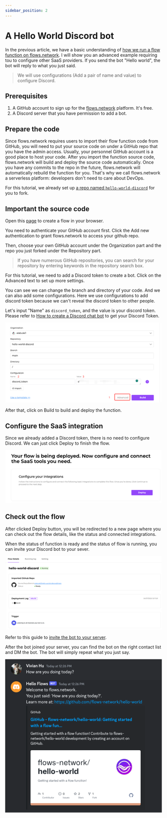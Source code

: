 ```yaml
---
sidebar_position: 2
---
```


# A Hello World Discord bot

In the previous article, we have a basic understanding of [how we run a flow function on flows.network](hello-world.md). I will show you an advanced example requiring tou to configure other SaaS providers. If you send the bot "Hello world", the bot will reply to what you just said.

> We will use configurations (Add a pair of name and value) to configure Discord. 

## Prerequisites

 1. A GitHub account to sign up for the [flows.network](https://flows.network/) platform.  It's free.
 2. A Discord server that you have permission to add a bot.

## Prepare the code

Since flows.network requires users to import their flow function code from GitHub, you will need to put your source code on under a GitHub repo that you have the admin access. Usually, your personnel GitHub account is a good place to host your code. After you import the function source code, flows.network will build and deploy the source code automatically. Once you have any commits to the repo in the future, flows.network will automatically rebuild the function for you. That's why we call flows.network a serverless platform: developers don't need to care about DevOps.

For this tutorial, we already set up [a repo named `hello-world-discord`](https://github.com/flows-network/hello-world-discord) for you to fork.

## Important the source code

Open this [page](https://flows.network/flow/new) to create a flow in your browser.

You need to authenticate your GitHub account first. Click the Add new authentication to grant flows.network to access your github repo.

Then, choose your own GitHub account under the Organization part and the repo you just forked under the Repository part.

> If you have numerous GitHub repositories, you can search for your repository by entering keywords in the repository search box.

For this tutorial, we need to add a Discord token to create a bot. Click on the Advanced text to set up more settings.

You can see we can change the branch and directory of your code. And we can also add some configurations. Here we use configurations to add discord token because we can't reveal the discord token to other people.

Let's input "Name" as `discord_token`, and the value is your discord token. Please refer to [How to create a Discord chat bot](https://flows.network/blog/discord-chat-bot-guide) to get your Discord Token.

![](hello-world-discord-01.png)

After that, click on Build to build and deploy the function.

## Configure the SaaS integration

Since we already added a Discord token, there is no need to configure Discord. We can just click Deploy to finish the flow.

![](hello-world-discord-02.png)

## Check out the flow

After clicked Deploy button, you will be redirected to a new page where you can check out the flow details, like the status and connected integrations.

When the status of function is ready and the status of flow is running, you can invite your Discord bot to your sever.

![](hello-world-discord-03.png)

Refer to this guide to [invite the bot to your server](https://flows.network/blog/discord-chat-bot-guide).


After the bot joined your server, you can find the bot on the right contact list and DM the bot. The bot will simply repeat what you just say.

![](hello-world-discord-04.png)
